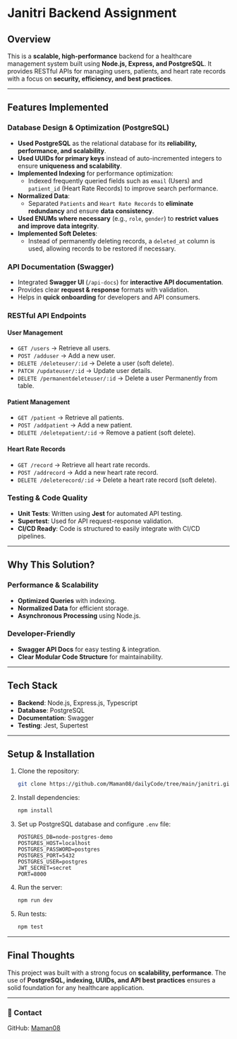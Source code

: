 # Janitri Backend Assignment

##  Overview
This is a **scalable, high-performance** backend for a healthcare management system built using **Node.js, Express, and PostgreSQL**. It provides RESTful APIs for managing users, patients, and heart rate records with a focus on **security, efficiency, and best practices**.

---

##  Features Implemented

###  Database Design & Optimization (PostgreSQL)
- **Used PostgreSQL** as the relational database for its **reliability, performance, and scalability**.
- **Used UUIDs for primary keys** instead of auto-incremented integers to ensure **uniqueness and scalability**.
- **Implemented Indexing** for performance optimization:
  - Indexed frequently queried fields such as `email` (Users) and `patient_id` (Heart Rate Records) to improve search performance.
- **Normalized Data**:
  - Separated `Patients` and `Heart Rate Records` to **eliminate redundancy** and ensure **data consistency**.
- **Used ENUMs where necessary** (e.g., `role`, `gender`) to **restrict values and improve data integrity**.
- **Implemented Soft Deletes**:
  - Instead of permanently deleting records, a `deleted_at` column is used, allowing records to be restored if necessary.

###  API Documentation (Swagger)
- Integrated **Swagger UI** (`/api-docs`) for **interactive API documentation**.
- Provides clear **request & response** formats with validation.
- Helps in **quick onboarding** for developers and API consumers.

###  RESTful API Endpoints
#### **User Management**
- `GET /users` → Retrieve all users.
- `POST /adduser` → Add a new user.
- `DELETE /deleteuser/:id` → Delete a user (soft delete).
- `PATCH /updateuser/:id` → Update user details.
- `DELETE /permanentdeleteuser/:id` → Delete a user Permanently from table.

#### **Patient Management**
- `GET /patient` → Retrieve all patients.
- `POST /addpatient` → Add a new patient.
- `DELETE /deletepatient/:id` → Remove a patient (soft delete).

#### **Heart Rate Records**
- `GET /record` → Retrieve all heart rate records.
- `POST /addrecord` → Add a new heart rate record.
- `DELETE /deleterecord/:id` → Delete a heart rate record (soft delete).

###  Testing & Code Quality
- **Unit Tests**: Written using **Jest** for automated API testing.
- **Supertest**: Used for API request-response validation.
- **CI/CD Ready**: Code is structured to easily integrate with CI/CD pipelines.

---

##  Why This Solution?
###  **Performance & Scalability**
- **Optimized Queries** with indexing.
- **Normalized Data** for efficient storage.
- **Asynchronous Processing** using Node.js.


###  **Developer-Friendly**
- **Swagger API Docs** for easy testing & integration.
- **Clear Modular Code Structure** for maintainability.

---

##  Tech Stack
- **Backend**: Node.js, Express.js, Typescript
- **Database**: PostgreSQL
- **Documentation**: Swagger
- **Testing**: Jest, Supertest

---

##  Setup & Installation
1. Clone the repository:
   ```bash
   git clone https://github.com/Maman08/dailyCode/tree/main/janitri.git
   ```
2. Install dependencies:
   ```bash
   npm install
   ```
3. Set up PostgreSQL database and configure `.env` file:
   ```env
   POSTGRES_DB=node-postgres-demo
   POSTGRES_HOST=localhost
   POSTGRES_PASSWORD=postgres
   POSTGRES_PORT=5432
   POSTGRES_USER=postgres
   JWT_SECRET=secret
   PORT=8000
   ```
4. Run the server:
   ```bash
   npm run dev
   ```
5. Run tests:
   ```bash
   npm test
   ```

---

##  Final Thoughts
This project was built with a strong focus on **scalability, performance**. The use of **PostgreSQL, indexing, UUIDs, and API best practices** ensures a solid foundation for any healthcare application. 


---



### 🔗 Contact

GitHub: [Maman08](https://github.com/Maman08)
